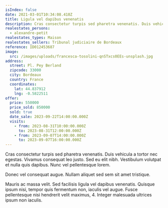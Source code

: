 ```yaml
---
isIndex: false
date: 2021-03-01T10:34:08.410Z
title: Ligula vel dapibus venenatis
description: Cras consectetur turpis sed pharetra venenatis. Duis vehicula a tortor nec egestas.
realestates_persons:
  - alexandre-petit
realestates_types: Maison
realestates_sellers: Tribunal judiciaire de Bordeaux
reference: ID012453687
image:
  src: /images/uploads/francesca-tosolini-qnSTxcs0EEs-unsplash.jpg
address:
  street: Pl. Pey Berland
  zipcode: 33000
  city: Bordeaux
  country: France
  coordinates:
    lat: 44.837912
    lng: -0.5822511
offer:
  price: 550000
  price_sold: 850000
  sold: true
  date_sale: 2023-09-22T14:00:00.000Z
  visits:
    - from: 2023-08-31T10:00:00.000Z
      to: 2023-08-31T12:00:00.000Z
    - from: 2023-09-07T14:00:00.000Z
      to: 2023-09-07T16:00:00.000Z
---
```

Cras consectetur turpis sed pharetra venenatis. Duis vehicula a tortor nec egestas. Vivamus consequat leo justo. Sed eu elit nibh. Vestibulum volutpat et nulla quis dapibus. Nunc vel pellentesque lorem. 


Donec vel consequat augue. Nullam aliquet sed sem sit amet tristique. 



Mauris ac massa velit. Sed facilisis ligula vel dapibus venenatis. Quisque ipsum nisi, tempor quis fermentum non, iaculis vel augue. Fusce pellentesque nisi hendrerit velit maximus, 4. Integer malesuada ultrices ipsum non iaculis.